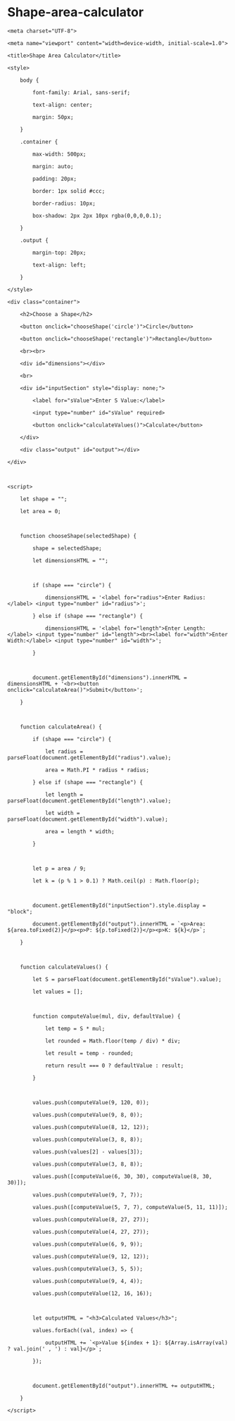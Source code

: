 # Shape-area-calculator
<!DOCTYPE html>

<html lang="en">

<head>

    <meta charset="UTF-8">

    <meta name="viewport" content="width=device-width, initial-scale=1.0">

    <title>Shape Area Calculator</title>

    <style>

        body {

            font-family: Arial, sans-serif;

            text-align: center;

            margin: 50px;

        }

        .container {

            max-width: 500px;

            margin: auto;

            padding: 20px;

            border: 1px solid #ccc;

            border-radius: 10px;

            box-shadow: 2px 2px 10px rgba(0,0,0,0.1);

        }

        .output {

            margin-top: 20px;

            text-align: left;

        }

    </style>

</head>

<body>

    <div class="container">

        <h2>Choose a Shape</h2>

        <button onclick="chooseShape('circle')">Circle</button>

        <button onclick="chooseShape('rectangle')">Rectangle</button>

        <br><br>

        <div id="dimensions"></div>

        <br>

        <div id="inputSection" style="display: none;">

            <label for="sValue">Enter S Value:</label>

            <input type="number" id="sValue" required>

            <button onclick="calculateValues()">Calculate</button>

        </div>

        <div class="output" id="output"></div>

    </div>



    <script>

        let shape = "";

        let area = 0;

        

        function chooseShape(selectedShape) {

            shape = selectedShape;

            let dimensionsHTML = "";

            

            if (shape === "circle") {

                dimensionsHTML = '<label for="radius">Enter Radius:</label> <input type="number" id="radius">';

            } else if (shape === "rectangle") {

                dimensionsHTML = '<label for="length">Enter Length:</label> <input type="number" id="length"><br><label for="width">Enter Width:</label> <input type="number" id="width">';

            }

            

            document.getElementById("dimensions").innerHTML = dimensionsHTML + '<br><button onclick="calculateArea()">Submit</button>';

        }

        

        function calculateArea() {

            if (shape === "circle") {

                let radius = parseFloat(document.getElementById("radius").value);

                area = Math.PI * radius * radius;

            } else if (shape === "rectangle") {

                let length = parseFloat(document.getElementById("length").value);

                let width = parseFloat(document.getElementById("width").value);

                area = length * width;

            }

            

            let p = area / 9;

            let k = (p % 1 > 0.1) ? Math.ceil(p) : Math.floor(p);

            

            document.getElementById("inputSection").style.display = "block";

            document.getElementById("output").innerHTML = `<p>Area: ${area.toFixed(2)}</p><p>P: ${p.toFixed(2)}</p><p>K: ${k}</p>`;

        }



        function calculateValues() {

            let S = parseFloat(document.getElementById("sValue").value);

            let values = [];

            

            function computeValue(mul, div, defaultValue) {

                let temp = S * mul;

                let rounded = Math.floor(temp / div) * div;

                let result = temp - rounded;

                return result === 0 ? defaultValue : result;

            }

            

            values.push(computeValue(9, 120, 0));

            values.push(computeValue(9, 8, 0));

            values.push(computeValue(8, 12, 12));

            values.push(computeValue(3, 8, 8));

            values.push(values[2] - values[3]);

            values.push(computeValue(3, 8, 8));

            values.push([computeValue(6, 30, 30), computeValue(8, 30, 30)]);

            values.push(computeValue(9, 7, 7));

            values.push([computeValue(5, 7, 7), computeValue(5, 11, 11)]);

            values.push(computeValue(8, 27, 27));

            values.push(computeValue(4, 27, 27));

            values.push(computeValue(6, 9, 9));

            values.push(computeValue(9, 12, 12));

            values.push(computeValue(3, 5, 5));

            values.push(computeValue(9, 4, 4));

            values.push(computeValue(12, 16, 16));

            

            let outputHTML = "<h3>Calculated Values</h3>";

            values.forEach((val, index) => {

                outputHTML += `<p>Value ${index + 1}: ${Array.isArray(val) ? val.join(' , ') : val}</p>`;

            });

            

            document.getElementById("output").innerHTML += outputHTML;

        }

    </script>

</body>

</html>


